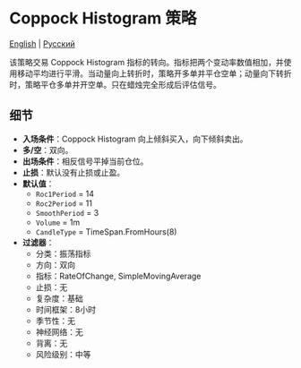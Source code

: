 # Coppock Histogram 策略
[English](README.md) | [Русский](README_ru.md)

该策略交易 Coppock Histogram 指标的转向。指标把两个变动率数值相加，并使用移动平均进行平滑。当动量向上转折时，策略开多单并平仓空单；动量向下转折时，策略平仓多单并开空单。只在蜡烛完全形成后评估信号。

## 细节

- **入场条件**：Coppock Histogram 向上倾斜买入，向下倾斜卖出。
- **多/空**：双向。
- **出场条件**：相反信号平掉当前仓位。
- **止损**：默认没有止损或止盈。
- **默认值**：
  - `Roc1Period` = 14
  - `Roc2Period` = 11
  - `SmoothPeriod` = 3
  - `Volume` = 1m
  - `CandleType` = TimeSpan.FromHours(8)
- **过滤器**：
  - 分类：振荡指标
  - 方向：双向
  - 指标：RateOfChange, SimpleMovingAverage
  - 止损：无
  - 复杂度：基础
  - 时间框架：8小时
  - 季节性：无
  - 神经网络：无
  - 背离：无
  - 风险级别：中等
